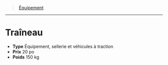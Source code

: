 ﻿---
!EquipmentItem
Type: Équipement, sellerie et véhicules à traction
Price: 20 po
Weight: 150 kg
Id: equipment_hd.md#traîneau
ParentLink: equipment_hd.md#Équipement
Name: Traîneau
ParentName: Équipement
NameLevel: 1
Attributes:
  Name: Traîneau
  Markdown: >+
    # <!--Name-->Traîneau<!--/Name-->


    - **Type** <!--Type-->Équipement, sellerie et véhicules à traction<!--/Type-->

    - **Prix** <!--Price-->20 po<!--/Price-->

    - **Poids** <!--Weight-->150 kg<!--/Weight-->

  Type: Équipement, sellerie et véhicules à traction
  Price: 20 po
  Weight: 150 kg
AttributesDictionary: >+
  Name: Traîneau

  Markdown: >+

    # <!--Name-->Traîneau<!--/Name-->





    - **Type** <!--Type-->Équipement, sellerie et véhicules à traction<!--/Type-->



    - **Prix** <!--Price-->20 po<!--/Price-->



    - **Poids** <!--Weight-->150 kg<!--/Weight-->



  Type: Équipement, sellerie et véhicules à traction

  Price: 20 po

  Weight: 150 kg

---
> [Équipement](hd_equipment.md)

---

# Traîneau

- **Type** Équipement, sellerie et véhicules à traction
- **Prix** 20 po
- **Poids** 150 kg

